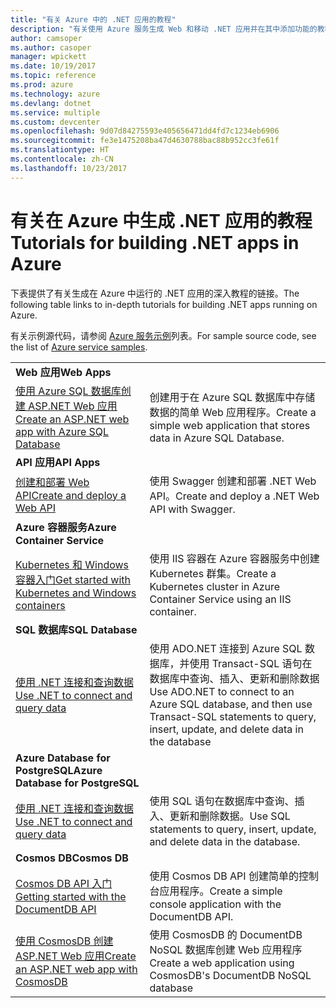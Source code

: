 ```yaml
---
title: "有关 Azure 中的 .NET 应用的教程"
description: "有关使用 Azure 服务生成 Web 和移动 .NET 应用并在其中添加功能的教程。"
author: camsoper
ms.author: casoper
manager: wpickett
ms.date: 10/19/2017
ms.topic: reference
ms.prod: azure
ms.technology: azure
ms.devlang: dotnet
ms.service: multiple
ms.custom: devcenter
ms.openlocfilehash: 9d07d84275593e405656471dd4fd7c1234eb6906
ms.sourcegitcommit: fe3e1475208ba47d4630788bac88b952cc3fe61f
ms.translationtype: HT
ms.contentlocale: zh-CN
ms.lasthandoff: 10/23/2017
---
```

# <a name="tutorials-for-building-net-apps-in-azure"></a><span data-ttu-id="a029f-103">有关在 Azure 中生成 .NET 应用的教程</span><span class="sxs-lookup"><span data-stu-id="a029f-103">Tutorials for building .NET apps in Azure</span></span>

<span data-ttu-id="a029f-104">下表提供了有关生成在 Azure 中运行的 .NET 应用的深入教程的链接。</span><span class="sxs-lookup"><span data-stu-id="a029f-104">The following table links to in-depth tutorials for building .NET apps running on Azure.</span></span>

<span data-ttu-id="a029f-105">有关示例源代码，请参阅 [Azure 服务示例](https://azure.microsoft.com/resources/samples/?platform=dotnet)列表。</span><span class="sxs-lookup"><span data-stu-id="a029f-105">For sample source code, see the list of [Azure service samples](https://azure.microsoft.com/resources/samples/?platform=dotnet).</span></span>

| | |
|---|---|
| <span data-ttu-id="a029f-106">**Web 应用**</span><span class="sxs-lookup"><span data-stu-id="a029f-106">**Web Apps**</span></span>||
| <span data-ttu-id="a029f-107">[使用 Azure SQL 数据库创建 ASP.NET Web 应用][1]</span><span class="sxs-lookup"><span data-stu-id="a029f-107">[Create an ASP.NET web app with Azure SQL Database][1]</span></span> | <span data-ttu-id="a029f-108">创建用于在 Azure SQL 数据库中存储数据的简单 Web 应用程序。</span><span class="sxs-lookup"><span data-stu-id="a029f-108">Create a simple web application that stores data in Azure SQL Database.</span></span> | 
| <span data-ttu-id="a029f-109">**API 应用**</span><span class="sxs-lookup"><span data-stu-id="a029f-109">**API Apps**</span></span>||
| <span data-ttu-id="a029f-110">[创建和部署 Web API][3]</span><span class="sxs-lookup"><span data-stu-id="a029f-110">[Create and deploy a Web API][3]</span></span> | <span data-ttu-id="a029f-111">使用 Swagger 创建和部署 .NET Web API。</span><span class="sxs-lookup"><span data-stu-id="a029f-111">Create and deploy a .NET Web API with Swagger.</span></span> | 
| <span data-ttu-id="a029f-112">**Azure 容器服务**</span><span class="sxs-lookup"><span data-stu-id="a029f-112">**Azure Container Service**</span></span> ||
| <span data-ttu-id="a029f-113">[Kubernetes 和 Windows 容器入门][4]</span><span class="sxs-lookup"><span data-stu-id="a029f-113">[Get started with Kubernetes and Windows containers][4]</span></span> | <span data-ttu-id="a029f-114">使用 IIS 容器在 Azure 容器服务中创建 Kubernetes 群集。</span><span class="sxs-lookup"><span data-stu-id="a029f-114">Create a Kubernetes cluster in Azure Container Service using an IIS container.</span></span>
| <span data-ttu-id="a029f-115">**SQL 数据库**</span><span class="sxs-lookup"><span data-stu-id="a029f-115">**SQL Database**</span></span> ||
| <span data-ttu-id="a029f-116">[使用 .NET 连接和查询数据][5]</span><span class="sxs-lookup"><span data-stu-id="a029f-116">[Use .NET to connect and query data][5]</span></span> | <span data-ttu-id="a029f-117">使用 ADO.NET 连接到 Azure SQL 数据库，并使用 Transact-SQL 语句在数据库中查询、插入、更新和删除数据</span><span class="sxs-lookup"><span data-stu-id="a029f-117">Use ADO.NET to connect to an Azure SQL database, and then use Transact-SQL statements to query, insert, update, and delete data in the database</span></span> | 
| <span data-ttu-id="a029f-118">**Azure Database for PostgreSQL**</span><span class="sxs-lookup"><span data-stu-id="a029f-118">**Azure Database for PostgreSQL**</span></span> ||
| <span data-ttu-id="a029f-119">[使用 .NET 连接和查询数据][6]</span><span class="sxs-lookup"><span data-stu-id="a029f-119">[Use .NET to connect and query data][6]</span></span> | <span data-ttu-id="a029f-120">使用 SQL 语句在数据库中查询、插入、更新和删除数据。</span><span class="sxs-lookup"><span data-stu-id="a029f-120">Use SQL statements to query, insert, update, and delete data in the database.</span></span> | 
| <span data-ttu-id="a029f-121">**Cosmos DB**</span><span class="sxs-lookup"><span data-stu-id="a029f-121">**Cosmos DB**</span></span> ||
| <span data-ttu-id="a029f-122">[Cosmos DB API 入门][7]</span><span class="sxs-lookup"><span data-stu-id="a029f-122">[Getting started with the DocumentDB API][7]</span></span> | <span data-ttu-id="a029f-123">使用 Cosmos DB API 创建简单的控制台应用程序。</span><span class="sxs-lookup"><span data-stu-id="a029f-123">Create a simple console application with the DocumentDB API.</span></span> | 
| <span data-ttu-id="a029f-124">[使用 CosmosDB 创建 ASP.NET Web 应用][8]</span><span class="sxs-lookup"><span data-stu-id="a029f-124">[Create an ASP.NET web app with CosmosDB][8]</span></span> | <span data-ttu-id="a029f-125">使用 CosmosDB 的 DocumentDB NoSQL 数据库创建 Web 应用程序</span><span class="sxs-lookup"><span data-stu-id="a029f-125">Create a web application using CosmosDB's DocumentDB NoSQL database</span></span> | 

[1]: /azure/app-service-web/app-service-web-tutorial-dotnet-sqldatabase
[2]: /azure/documentdb/documentdb-dotnet-application
[3]: /azure/app-service-api/app-service-api-dotnet-get-started
[4]: /azure/container-service/container-service-kubernetes-windows-walkthrough
[5]: /azure/sql-database/sql-database-connect-query-dotnet
[6]: /azure/postgresql/connect-csharp
[7]: /azure/cosmos-db/documentdb-dotnetcore-get-started
[8]: /azure/cosmos-db/documentdb-dotnet-application
